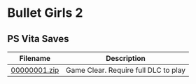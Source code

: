 # Bullet Girls 2

## PS Vita Saves

| Filename | Description |
|----------|-------------|
| [00000001.zip](00000001.zip) | Game Clear. Require full DLC to play  |
